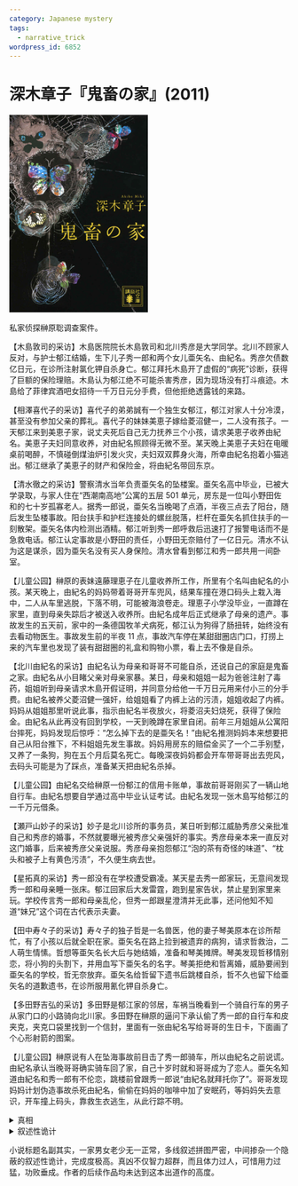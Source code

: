 ```yaml
---
category: Japanese mystery
tags:
  - narrative_trick
wordpress_id: 6852
---
```


# 深木章子『鬼畜の家』(2011)

<img src=images/2011_cover.jpg width=250/>

私家侦探榊原聡调查案件。

【木島敦司的采访】木島医院院长木島敦司和北川秀彦是大学同学。北川不顾家人反对，与护士郁江结婚，生下儿子秀一郎和两个女儿亜矢名、由紀名。秀彦欠债数亿日元，在诊所注射氯化钾自杀身亡。郁江拜托木島开了虚假的“病死”诊断，获得了巨额的保险理赔。木島认为郁江绝不可能杀害秀彦，因为现场没有打斗痕迹。木島给了菲律宾酒吧女招待一千万日元分手费，但他拒绝透露钱的来路。

【相澤喜代子的采访】喜代子的弟弟誠有一个独生女郁江，郁江对家人十分冷漠，甚至没有参加父亲的葬礼。喜代子的妹妹美恵子嫁给菱沼健一，二人没有孩子。一天郁江来到美恵子家，说丈夫死后自己无力抚养三个小孩，请求美恵子收养由紀名。美恵子夫妇同意收养，对由紀名照顾得无微不至。某天晚上美恵子夫妇在电暖桌前喝醉，不慎碰倒煤油炉引发火灾，夫妇双双葬身火海，所幸由紀名抱着小猫逃出。郁江继承了美恵子的财产和保险金，将由紀名带回东京。

【清水徹之的采访】警察清水当年负责亜矢名的坠楼案。亜矢名高中毕业，已被大学录取，与家人住在“西潮南高地”公寓的五层 501 单元，房东是一位叫小野田佐和的七十岁孤寡老人。据秀一郎说，亜矢名当晚喝了点酒，半夜三点去了阳台，随后发生坠楼事故。阳台扶手和护栏连接处的螺丝脱落，栏杆在亜矢名抓住扶手的一刻散架。亜矢名体内检测出酒精。郁江听到秀一郎呼救后迅速打了报警电话而不是急救电话。郁江认定事故是小野田的责任，小野田无奈赔付了一亿日元。清水不认为这是谋杀，因为亜矢名没有买人身保险。清水曾看到郁江和秀一郎共用一间卧室。

【儿童公园】榊原的表妹遠藤理恵子在儿童收养所工作，所里有个名叫由紀名的小孩。某天晚上，由紀名的妈妈带着哥哥开车兜风，结果车撞在港口码头上栽入海中，二人从车里逃脱，下落不明，可能被海浪卷走。理恵子小学没毕业，一直蹲在家里，直到母亲失踪后才被送入收养所。由紀名成年后正式继承了母亲的遗产。事故发生的五天前，家中的一条德国牧羊犬病死，郁江认为狗得了肠扭转，始终没有去看动物医生。事故发生前的半夜 11 点，事故汽车停在某甜甜圈店门口，打捞上来的汽车里也发现了装有甜甜圈的礼盒和购物小票，看上去不像是自杀。

【北川由紀名的采访】由紀名认为母亲和哥哥不可能自杀，还说自己的家庭是鬼畜之家。由紀名从小目睹父亲对母亲家暴。某日，母亲和姐姐一起为爸爸注射了毒药，姐姐听到母亲请求木島开假证明，并同意分给他一千万日元用来付小三的分手费。由紀名被养父菱沼健一强奸，给姐姐看了内裤上沾的污渍，姐姐收起了内裤。妈妈从姐姐那里听说此事，指示由紀名半夜放火，将菱沼夫妇烧死，获得了保险金。由紀名从此再没有回到学校，一天到晚蹲在家里自闭。前年三月姐姐从公寓阳台摔死，妈妈发现后惊呼：“怎么掉下去的是亜矢名！”由紀名推测妈妈本来想要把自己从阳台推下，不料姐姐先发生事故。妈妈用房东的赔偿金买了一个二手别墅，又养了一条狗，狗在五个月后莫名死亡。每晚深夜妈妈都会开车带哥哥出去兜风，去码头可能是为了踩点，准备某天把由紀名杀掉。

【儿童公园】由紀名交给榊原一份郁江的信用卡账单，事故前哥哥刚买了一辆山地自行车。由紀名想要自学通过高中毕业认证考试。由紀名发现一张木島写给郁江的一千万元借条。

【瀬戸山妙子的采访】妙子是北川诊所的事务员，某日听到郁江威胁秀彦父亲批准自己和秀彦的婚事，不然就要曝光被秀彦父亲强奸的事实。秀彦母亲本来一直反对这门婚事，后来被秀彦父亲说服。秀彦母亲抱怨郁江“泡的茶有奇怪的味道”、“枕头和被子上有黄色污渍”，不久便生病去世。

【星拓真的采访】秀一郎没有在学校遭受霸凌。某天星去秀一郎家玩，无意间发现秀一郎和母亲睡一张床。郁江回家后大发雷霆，跑到星家告状，禁止星到家里来玩。学校传言秀一郎和母亲乱伦，但秀一郎跟星澄清并无此事，还问他知不知道“妹兄”这个词在古代表示夫妻。

【田中寿々子的采访】寿々子的独子哲是一名兽医，他的妻子琴美原本在诊所帮忙，有了小孩以后就全职在家。亜矢名在路上捡到被遗弃的病狗，请求哲救治，二人萌生情愫。哲想等亜矢名长大后与她结婚，准备和琴美摊牌。琴美发现哲移情别恋，将小狗的头割下，并用血写下亜矢名的名字。琴美拒绝和哲离婚，威胁要闹到亜矢名的学校，哲无奈放弃。亜矢名给哲留下遗书后跳楼自杀，哲不久也留下给亜矢名的道歉遗书，在诊所服用氰化钾自杀身亡。

【多田野吉弘的采访】多田野是郁江家的邻居，车祸当晚看到一个骑自行车的男子从家门口的小路骑向北川家。多田野在榊原的逼问下承认偷了秀一郎的自行车和皮夹克，夹克口袋里找到一个信封，里面有一张由紀名写给哥哥的生日卡，下面画了个心形射箭的图案。

【儿童公园】榊原说有人在坠海事故前目击了秀一郎骑车，所以由紀名之前说谎。由紀名承认当晚哥哥确实骑车回了家，自己十岁时就和哥哥成为了恋人。亜矢名知道由紀名和秀一郎有不伦恋，跳楼前曾跟秀一郎说“由紀名就拜托你了”。哥哥发现妈妈计划伪造事故杀死由紀名，偷偷在妈妈的咖啡中加了安眠药，等妈妈失去意识，开车撞上码头，靠救生衣逃生，从此行踪不明。

<details><summary>真相</summary>
“由紀名”的真实身份是亜矢名。真正的由紀名对猫过敏（伏线：火灾后抱着小猫流鼻涕），亜矢名假扮的“由紀名”却可以抱公园的猫（伏线）。郁江不同意秀一郎养狗，是因为她也对动物过敏（伏线：郁江到星家发火，在门口鼻眼充血）。“亜矢名”（其实是由紀名）死后郁江忽然可以养狗，是因为那时的“郁江”是亜矢名假扮。郁江用右手给秀彦注射，可是多田野去“郁江”家借来的却是左手剪刀，说明二者不是同一人。生日卡小人右手拉弓，是由紀名用右手所画，上面有由紀名的指纹，与亜矢名的指纹不同。

亜矢名从小在奶奶的房间里捣乱，茶里投放清洁剂，枕头上尿尿（伏线：奶奶的抱怨）。秀彦死于自杀，郁江请求木島编写假病历，亜矢名从钥匙孔看到木島与郁江商谈成功后发生关系。由紀名告诉亜矢名自己被养父强奸，亜矢名教由紀名半夜放火。亜矢名路过哲的动物诊所，对哲一见钟情，主动诱惑哲，被琴美发现后打击报复。由紀名怀了哥哥秀一郎的孩子，坚决拒绝打胎。亜矢名说服郁江在阳台扶手上做手脚，还欺骗秀一郎说由紀名怀的是星的孩子。亜矢名获得妈妈和哥哥准许，将由紀名灌醉后推下阳台，自己变身为“由紀名”。亜矢名说服郁江买下别墅，搬家当晚便杀死了郁江和秀一郎，用手术刀把二人肢解，尸块保存在冰柜中（伏线），让大型犬慢慢吃掉。<b>亜矢名一人分饰郁江、秀一郎、由紀名三个角色。</b>亜矢名找到哲，给他喝了一杯含有氰化钾的咖啡，在小瓶上留下哲的指纹，把亜矢名的遗书和死亡证明的复印件放在他胸前口袋里，伪装成殉情自杀。亜矢名杀死吃完尸体的狗，扮成郁江买了甜甜圈，然后把车开进大海，游泳上岸，骑车回家时被多田野目击。
</details>

<details><summary>叙述性诡计</summary>
亜矢名担心榊原去找寿々子要“亜矢名的遗书”，在上面检测出“由紀名”的指纹。为了防止露出破绽，亜矢名化身侦探采访寿々子，借走遗书后再也没有归还。没想到寿々子发现遗书被人骗走，立刻去找了清水警官，清水又联系了榊原，反而将亜矢名暴露。<b>【田中寿々子】章节中的侦探不是榊原聡，而是北川亜矢名。</b>
</details>

小说标题名副其实，一家男女老少无一正常，多线叙述拼图严密，中间掺杂一个隐蔽的叙述性诡计，完成度极高。真凶不仅智力超群，而且体力过人，可惜用力过猛，功败垂成。作者的后续作品均未达到这本出道作的高度。